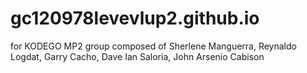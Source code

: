 # gc120978levevlup2.github.io
for KODEGO MP2  group composed of Sherlene Manguerra, Reynaldo Logdat, Garry Cacho, Dave Ian Saloria, John Arsenio Cabison
